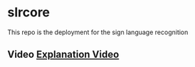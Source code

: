 # slrcore
This repo is the deployment for the sign language recognition

## Video [Explanation Video](https://drive.google.com/file/d/1QfFWgh3hXmhawjZ0twCvGleM8yk79JOW/view?usp=sharing)

